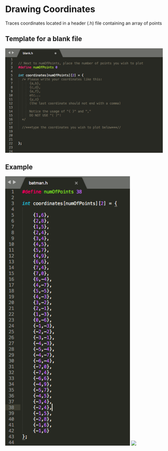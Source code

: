 # Drawing Coordinates
Traces coordinates located in a header (.h) file containing an array of points

## Template for a blank file
![template](../images/template.png)

## Example
<p float="left">
  <img src="../images/batmanCoordinates.png" width="399" /> 
  <img src="../videos/batmanDemo.gif" width="483" />
</p>
